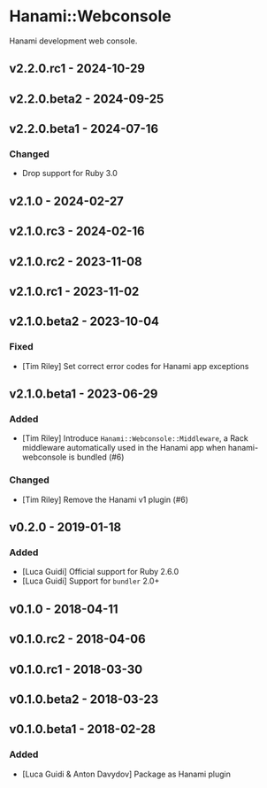 # Hanami::Webconsole
Hanami development web console.

## v2.2.0.rc1 - 2024-10-29

## v2.2.0.beta2 - 2024-09-25

## v2.2.0.beta1 - 2024-07-16

### Changed

- Drop support for Ruby 3.0

## v2.1.0 - 2024-02-27

## v2.1.0.rc3 - 2024-02-16

## v2.1.0.rc2 - 2023-11-08

## v2.1.0.rc1 - 2023-11-02

## v2.1.0.beta2 - 2023-10-04

### Fixed

- [Tim Riley] Set correct error codes for Hanami app exceptions

## v2.1.0.beta1 - 2023-06-29

### Added

- [Tim Riley] Introduce `Hanami::Webconsole::Middleware`, a Rack middleware automatically used in
  the Hanami app when hanami-webconsole is bundled (#6)

### Changed

- [Tim Riley] Remove the Hanami v1 plugin (#6)

## v0.2.0 - 2019-01-18

### Added

- [Luca Guidi] Official support for Ruby 2.6.0
- [Luca Guidi] Support for `bundler` 2.0+

## v0.1.0 - 2018-04-11

## v0.1.0.rc2 - 2018-04-06

## v0.1.0.rc1 - 2018-03-30

## v0.1.0.beta2 - 2018-03-23

## v0.1.0.beta1 - 2018-02-28

### Added

- [Luca Guidi & Anton Davydov] Package as Hanami plugin
